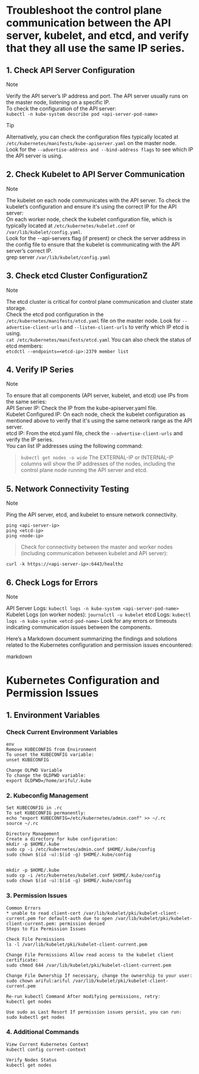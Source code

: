 # Troubleshoot the control plane communication between the API server, kubelet, and etcd, and verify that they all use the same IP series.


## 1. Check API Server Configuration
>[!NOTE]
> Verify the API server’s IP address and port. The API server usually runs on the master node, listening on a specific IP.<br>
> To check the configuration of the API server:<br>
> `kubectl -n kube-system describe pod <api-server-pod-name>`

>[!TIP]
> Alternatively, you can check the configuration files typically located at `/etc/kubernetes/manifests/kube-apiserver.yaml` on the master node. <br> Look for the `--advertise-address and --bind-address flags` to see which IP the API server is using.

## 2. Check Kubelet to API Server Communication
>[!NOTE]
>The kubelet on each node communicates with the API server. To check the kubelet’s configuration and ensure it's using the correct IP for the API server:<br>
>On each worker node, check the kubelet configuration file, which is typically located at `/etc/kubernetes/kubelet.conf` or `/var/lib/kubelet/config.yaml`. <br>
>Look for the --api-servers flag (if present) or check the server address in the config file to ensure that the kubelet is communicating with the API server’s correct IP. <br>
grep server `/var/lib/kubelet/config.yaml`

## 3. Check etcd Cluster ConfigurationZ
>[!NOTE]
>The etcd cluster is critical for control plane communication and cluster state storage. <br>
>Check the etcd pod configuration in the `/etc/kubernetes/manifests/etcd.yaml` file on the master node. Look for `--advertise-client-urls` and `--listen-client-urls` to verify which IP etcd is using. <br>
`cat /etc/kubernetes/manifests/etcd.yaml`
You can also check the status of etcd members: <br>
`etcdctl --endpoints=<etcd-ip>:2379 member list`

## 4. Verify IP Series
>[!NOTE]
>To ensure that all components (API server, kubelet, and etcd) use IPs from the same series: <br>
>API Server IP: Check the IP from the kube-apiserver.yaml file. <br>
>Kubelet Configured IP: On each node, check the kubelet configuration as mentioned above to verify that it's using the same network range as the API server. <br>
etcd IP: From the etcd.yaml file, check the `--advertise-client-urls` and verify the IP series. <br>
You can list IP addresses using the following command: <br>

>`kubectl get nodes -o wide`
>The EXTERNAL-IP or INTERNAL-IP columns will show the IP addresses of the nodes, including the control plane node running the API server and etcd.

## 5. Network Connectivity Testing

>[!NOTE]
>Ping the API server, etcd, and kubelet to ensure network connectivity.

```
ping <api-server-ip>
ping <etcd-ip>
ping <node-ip>
```
>Check for connectivity between the master and worker nodes (including communication between kubelet and API server):

`curl -k https://<api-server-ip>:6443/healthz`

## 6. Check Logs for Errors
>[!NOTE]
>API Server Logs:
`kubectl logs -n kube-system <api-server-pod-name>`
>Kubelet Logs (on worker nodes):
`journalctl -u kubelet`
>etcd Logs:
`kubectl logs -n kube-system <etcd-pod-name>`
Look for any errors or timeouts indicating communication issues between the components.







Here’s a Markdown document summarizing the findings and solutions related to the Kubernetes configuration and permission issues encountered:

markdown

# Kubernetes Configuration and Permission Issues

## 1. Environment Variables

### Check Current Environment Variables
```
env
Remove KUBECONFIG from Environment
To unset the KUBECONFIG variable:
unset KUBECONFIG

Change OLPWD Variable
To change the OLDPWD variable:
export OLDPWD=/home/ariful/.kube
```

### 2. Kubeconfig Management
```
Set KUBECONFIG in .rc
To set KUBECONFIG permanently:
echo "export KUBECONFIG=/etc/kubernetes/admin.conf" >> ~/.rc
source ~/.rc

Directory Management
Create a directory for kube configuration:
mkdir -p $HOME/.kube
sudo cp -i /etc/kubernetes/admin.conf $HOME/.kube/config
sudo chown $(id -u):$(id -g) $HOME/.kube/config


mkdir -p $HOME/.kube
sudo cp -i /etc/kubernetes/kubelet.conf $HOME/.kube/config
sudo chown $(id -u):$(id -g) $HOME/.kube/config

```


### 3. Permission Issues
```
Common Errors
* unable to read client-cert /var/lib/kubelet/pki/kubelet-client-current.pem for default-auth due to open /var/lib/kubelet/pki/kubelet-client-current.pem: permission denied
Steps to Fix Permission Issues

Check File Permissions
ls -l /var/lib/kubelet/pki/kubelet-client-current.pem

Change File Permissions Allow read access to the kubelet client certificate:
sudo chmod 644 /var/lib/kubelet/pki/kubelet-client-current.pem

Change File Ownership If necessary, change the ownership to your user:
sudo chown ariful:ariful /var/lib/kubelet/pki/kubelet-client-current.pem

Re-run kubectl Command After modifying permissions, retry:
kubectl get nodes

Use sudo as Last Resort If permission issues persist, you can run:
sudo kubectl get nodes
```

### 4. Additional Commands
```
View Current Kubernetes Context
kubectl config current-context

Verify Nodes Status
kubectl get nodes
```
